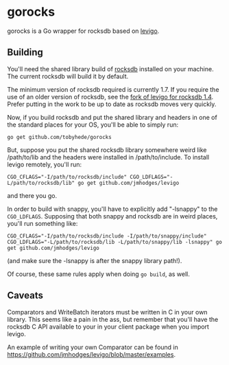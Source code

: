 # gorocks

gorocks is a Go wrapper for rocksdb based on [levigo](http://godoc.org/github.com/jmhodges/levigo).

## Building

You'll need the shared library build of
[rocksdb](http://code.google.com/p/rocksdb/) installed on your machine. The
current rocksdb will build it by default.

The minimum version of rocksdb required is currently 1.7. If you require the
use of an older version of rocksdb, see the [fork of levigo for rocksdb
1.4](https://github.com/jmhodges/levigo_rocksdb_1.4). Prefer putting in the
work to be up to date as rocksdb moves very quickly.

Now, if you build rocksdb and put the shared library and headers in one of the
standard places for your OS, you'll be able to simply run:

    go get github.com/tobyhede/gorocks

But, suppose you put the shared rocksdb library somewhere weird like
/path/to/lib and the headers were installed in /path/to/include. To install
levigo remotely, you'll run:

    CGO_CFLAGS="-I/path/to/rocksdb/include" CGO_LDFLAGS="-L/path/to/rocksdb/lib" go get github.com/jmhodges/levigo

and there you go.

In order to build with snappy, you'll have to explicitly add "-lsnappy" to the
`CGO_LDFLAGS`. Supposing that both snappy and rocksdb are in weird places,
you'll run something like:

    CGO_CFLAGS="-I/path/to/rocksdb/include -I/path/to/snappy/include"
    CGO_LDFLAGS="-L/path/to/rocksdb/lib -L/path/to/snappy/lib -lsnappy" go get github.com/jmhodges/levigo

(and make sure the -lsnappy is after the snappy library path!).

Of course, these same rules apply when doing `go build`, as well.

## Caveats

Comparators and WriteBatch iterators must be written in C in your own
library. This seems like a pain in the ass, but remember that you'll have the
rocksdb C API available to your in your client package when you import levigo.

An example of writing your own Comparator can be found in
<https://github.com/jmhodges/levigo/blob/master/examples>.
